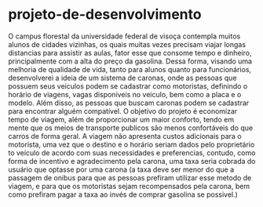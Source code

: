 # projeto-de-desenvolvimento
O campus florestal da universidade federal de visoça contempla muitos alunos de cidades vizinhas, os quais muitas vezes precisam viajar longas distancias para assistir as aulas, fator esse que consome tempo e dinheiro, principalmente com a alta do preço da gasolina.
Dessa forma, visando uma melhoria de qualidade de vida, tanto para alunos quanto para funcionários, desenvolverei a ideia de um sistema de caronas, onde as pessoas que possuem seus veículos podem se cadastrar como motoristas, definindo o horário de viagens, vagas disponiveis no veiculo, bem como a placa e o modelo. Além disso, as pessoas que buscam caronas podem se cadastrar para encontrar alguém compatível.
O objetivo do projeto é economizar tempo de viagem, além de proporcionar um maior conforto, tendo em mente que os meios de transporte publicos são menos confortáveis do que carros de forma geral. A viagem não apresenta custos adicionais para o motorista, uma vez que o destino e o horário seriam dados pelo proprietário to veículo de acordo com suas necessidades e preferencias, contudo, como forma de incentivo e agradecimento pela carona, uma taxa seria cobrada do usuário que optasse por uma carona (a taxa deve ser menor do que a passagem de onibus para que as pessoas prefiram utilizar esse metodo de viagem, e para que os motoristas sejam recompensados pela carona, bem como prefiram pagar a taxa ao invés de comprar gasolina se possivel.)
